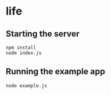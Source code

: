 # life

## Starting the server

```
npm install
node index.js
```

## Running the example app

```
node example.js
```